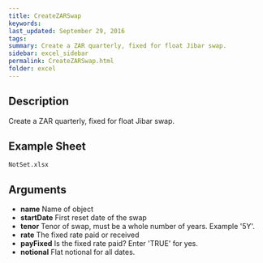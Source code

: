 ```yaml
---
title: CreateZARSwap
keywords:
last_updated: September 29, 2016
tags:
summary: Create a ZAR quarterly, fixed for float Jibar swap.
sidebar: excel_sidebar
permalink: CreateZARSwap.html
folder: excel
---
```


## Description
Create a ZAR quarterly, fixed for float Jibar swap.

<!--HUMAN EDIT START-->

<!--## Details-->

<!--HUMAN EDIT END-->

## Example Sheet

    NotSet.xlsx

## Arguments

* **name** Name of object
* **startDate** First reset date of the swap
* **tenor** Tenor of swap, must be a whole number of years.  Example '5Y'.
* **rate** The fixed rate paid or received
* **payFixed** Is the fixed rate paid? Enter 'TRUE' for yes.
* **notional** Flat notional for all dates.

<!--HUMAN EDIT START-->

<!--## Validation-->

<!--HUMAN EDIT END-->

